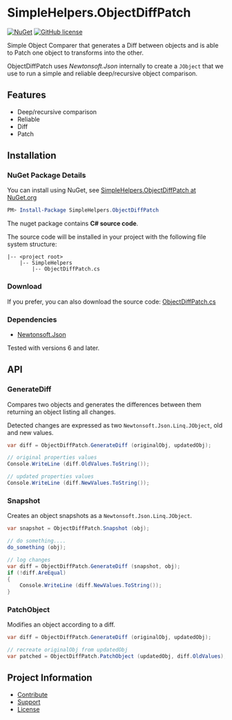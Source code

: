SimpleHelpers.ObjectDiffPatch
===========

[![NuGet](https://img.shields.io/nuget/v/SimpleHelpers.ObjectDiffPatch.svg?maxAge=1200&style=flat-square)](https://www.nuget.org/packages/SimpleHelpers.ObjectDiffPatch/)
[![GitHub license](https://img.shields.io/badge/license-MIT-brightgreen.svg?maxAge=3600&style=flat-square)](https://raw.githubusercontent.com/khalidsalomao/SimpleHelpers.Net/master/SimpleHelpers/LICENSE.txt)

Simple Object Comparer that generates a Diff between objects and is able to Patch one object to transforms into the other.

ObjectDiffPatch uses *Newtonsoft.Json* internally to create a `JObject` that we use to run a simple and reliable deep/recursive object comparison.


Features
--------

* Deep/recursive comparison
* Reliable
* Diff
* Patch

Installation
------------

### NuGet Package Details

You can install using NuGet, see [SimpleHelpers.ObjectDiffPatch at NuGet.org](https://www.nuget.org/packages/SimpleHelpers.ObjectDiffPatch/)

```powershell
PM> Install-Package SimpleHelpers.ObjectDiffPatch
```

The nuget package contains **C# source code**.

The source code will be installed in your project with the following file system structure:

```
|-- <project root>
    |-- SimpleHelpers
        |-- ObjectDiffPatch.cs
```

### Download

If you prefer, you can also download the source code: [ObjectDiffPatch.cs](https://raw.githubusercontent.com/khalidsalomao/SimpleHelpers.Net/master/SimpleHelpers/ObjectDiffPatch.cs)


### Dependencies

- [Newtonsoft.Json](https://www.nuget.org/packages/Newtonsoft.Json/)

Tested with versions 6 and later.


API
--------

### GenerateDiff

Compares two objects and generates the differences between them returning an object listing all changes.

Detected changes are expressed as two `Newtonsoft.Json.Linq.JObject`, old and new values.


```csharp
var diff = ObjectDiffPatch.GenerateDiff (originalObj, updatedObj);

// original properties values
Console.WriteLine (diff.OldValues.ToString());

// updated properties values
Console.WriteLine (diff.NewValues.ToString());
```


### Snapshot

Creates an object snapshots as a `Newtonsoft.Json.Linq.JObject`.

```csharp
var snapshot = ObjectDiffPatch.Snapshot (obj);

// do something....
do_something (obj);

// log changes
var diff = ObjectDiffPatch.GenerateDiff (snapshot, obj);
if (!diff.AreEqual)
{
    Console.WriteLine (diff.NewValues.ToString());
}
```


### PatchObject

Modifies an object according to a diff.

```csharp
var diff = ObjectDiffPatch.GenerateDiff (originalObj, updatedObj);

// recreate originalObj from updatedObj
var patched = ObjectDiffPatch.PatchObject (updatedObj, diff.OldValues);
```


Project Information
-------------------

* [Contribute](../#contribute)
* [Support](../#support)
* [License](../#license)
